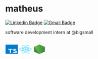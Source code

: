 # matheus

[![Linkedin Badge](https://img.shields.io/badge/-Matheus%20Barbosa-212121?style=flat-square&logo=Linkedin&logoColor=white&link=https://www.linkedin.com/in/mxtheusbm/)](https://www.linkedin.com/in/mxtheusbm/) 
[![Gmail Badge](https://img.shields.io/badge/-mxtheusbm@gmail.com-212121?style=flat-square&logo=Gmail&logoColor=white&link=mailto:mxtheusbm@gmail.com)](mailto:mxtheusbm@gmail.com)

software development intern at @bigsmall

<div style="display: inline_block"><br>
<img align="center" alt="Ts" height="30" width="40" src="https://raw.githubusercontent.com/devicons/devicon/master/icons/typescript/typescript-plain.svg">
<img align="center" alt="React" height="30" width="40" src="https://raw.githubusercontent.com/devicons/devicon/master/icons/react/react-original.svg">
<img align="center" alt="Node" height="30" width="40" src="https://raw.githubusercontent.com/devicons/devicon/master/icons/nodejs/nodejs-original.svg">
</div>



